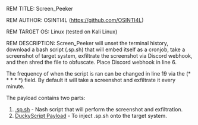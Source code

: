 REM TITLE: Screen_Peeker

REM AUTHOR: OSINTI4L (https://github.com/OSINTI4L)

REM TARGET OS: Linux (tested on Kali Linux)

REM DESCRIPTION: Screen_Peeker will unset the terminal history, download a bash script (.sp.sh) that will embed itself as a cronjob, take a screenshot of target system, exfiltrate the screenshot via Discord webhook, and then shred the file to obfuscate. Place Discord webhook in line 6.

The frequency of when the script is ran can be changed in line 19 via the (* * * * *) field. By default it will take a screenshot and exfiltrate it every minute.

The payload contains two parts:
1. [.sp.sh](https://github.com/OSINTI4L/DuckyScript-Payloads/blob/main/Payloads/Screen_Peeker/.sp.sh) - Nash script that will perform the screenshot and exfiltration.
2. [DuckyScript Payload](https://github.com/OSINTI4L/DuckyScript-Payloads/blob/main/Payloads/Screen_Peeker/payload.txt) - To inject .sp.sh onto the target system.
